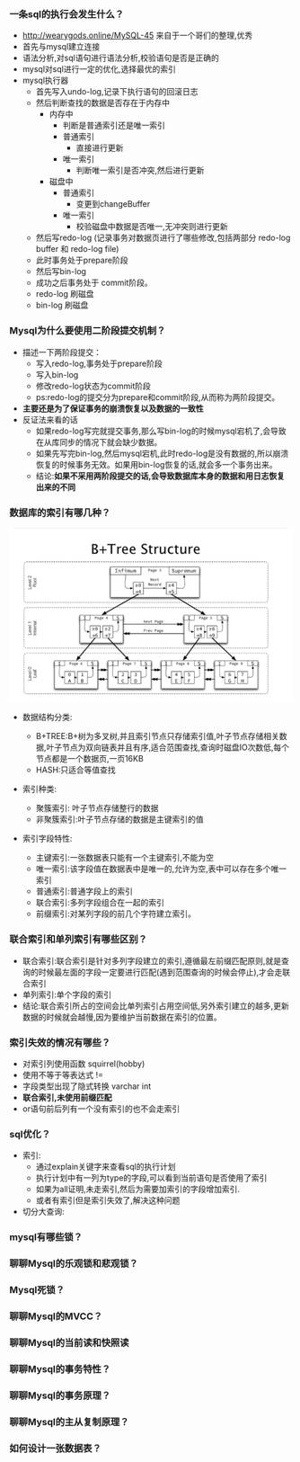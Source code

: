 ### 一条sql的执行会发生什么？

- http://wearygods.online/MySQL-45  来自于一个哥们的整理,优秀
- 首先与mysql建立连接
- 语法分析,对sql语句进行语法分析,校验语句是否是正确的
- mysql对sql进行一定的优化,选择最优的索引
- mysql执行器
    - 首先写入undo-log,记录下执行语句的回滚日志
    - 然后判断查找的数据是否存在于内存中
        - 内存中
            - 判断是普通索引还是唯一索引
            - 普通索引
                - 直接进行更新
            - 唯一索引
                - 判断唯一索引是否冲突,然后进行更新
        - 磁盘中
            - 普通索引
                - 变更到changeBuffer
            - 唯一索引
                - 校验磁盘中数据是否唯一,无冲突则进行更新
    - 然后写redo-log (记录事务对数据页进行了哪些修改,包括两部分 redo-log buffer 和 redo-log file)
    - 此时事务处于prepare阶段
    - 然后写bin-log
    - 成功之后事务处于 commit阶段。
    - redo-log 刷磁盘
    - bin-log 刷磁盘

### Mysql为什么要使用二阶段提交机制？

- 描述一下两阶段提交：
    - 写入redo-log,事务处于prepare阶段
    - 写入bin-log
    - 修改redo-log状态为commit阶段
    - ps:redo-log的提交分为prepare和commit阶段,从而称为两阶段提交。
      <br>
- **主要还是为了保证事务的崩溃恢复以及数据的一致性**
- 反证法来看的话
    - 如果redo-log写完就提交事务,那么写bin-log的时候mysql宕机了,会导致在从库同步的情况下就会缺少数据。
    - 如果先写完bin-log,然后mysql宕机,此时redo-log是没有数据的,所以崩溃恢复的时候事务无效。如果用bin-log恢复的话,就会多一个事务出来。
    - 结论:**如果不采用两阶段提交的话,会导致数据库本身的数据和用日志恢复出来的不同**

### 数据库的索引有哪几种？

![img_1.png](img_1.png)

- 数据结构分类:
    - B+TREE:B+树为多叉树,并且索引节点只存储索引值,叶子节点存储相关数据,叶子节点为双向链表并且有序,适合范围查找,查询时磁盘IO次数低,每个节点都是一个数据页,一页16KB
    - HASH:只适合等值查找

- 索引种类:
    - 聚簇索引: 叶子节点存储整行的数据
    - 非聚簇索引:叶子节点存储的数据是主键索引的值

- 索引字段特性:
    - 主键索引:一张数据表只能有一个主键索引,不能为空
    - 唯一索引:该字段值在数据表中是唯一的,允许为空,表中可以存在多个唯一索引
    - 普通索引:普通字段上的索引
    - 联合索引:多列字段组合在一起的索引
    - 前缀索引:对某列字段的前几个字符建立索引。

### 联合索引和单列索引有哪些区别？

- 联合索引:联合索引是针对多列字段建立的索引,遵循最左前缀匹配原则,就是查询的时候最左面的字段一定要进行匹配(遇到范围查询的时候会停止),才会走联合索引
- 单列索引:单个字段的索引
- 结论:联合索引所占的空间会比单列索引占用空间低,另外索引建立的越多,更新数据的时候就会越慢,因为要维护当前数据在索引的位置。

### 索引失效的情况有哪些？

- 对索引列使用函数 squirrel(hobby)
- 使用不等于等表达式  !=
- 字段类型出现了隐式转换 varchar int
- **联合索引,未使用前缀匹配**
- or语句前后列有一个没有索引的也不会走索引

### sql优化？

- 索引:
    - 通过explain关键字来查看sql的执行计划
    - 执行计划中有一列为type的字段,可以看到当前语句是否使用了索引
    - 如果为all证明,未走索引,然后为需要加索引的字段增加索引.
    - 或者有索引但是索引失效了,解决这种问题
- 切分大查询:

### mysql有哪些锁？

### 聊聊Mysql的乐观锁和悲观锁？

### Mysql死锁？

### 聊聊Mysql的MVCC？

### 聊聊Mysql的当前读和快照读

### 聊聊Mysql的事务特性？

### 聊聊Mysql的事务原理？

### 聊聊Mysql的主从复制原理？

### 如何设计一张数据表？


